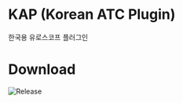 # KAP (Korean ATC Plugin)
한국용 유로스코프 플러그인

# Download
![Release](https://img.shields.io/github/v/release/lancard/KAP?include_prereleases&style=for-the-badge)

